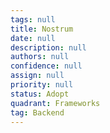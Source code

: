 ```yaml
---
tags: null
title: Nostrum
date: null
description: null
authors: null
confidence: null
assign: null
priority: null
status: Adopt
quadrant: Frameworks
tag: Backend
---
```


